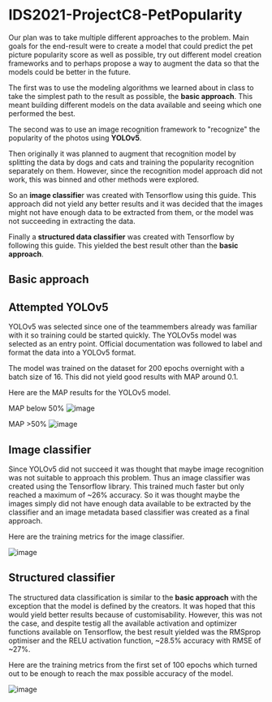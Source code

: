 # IDS2021-ProjectC8-PetPopularity
Our plan was to take multiple different approaches to the problem. Main goals for the end-result were to create a model that could predict the pet picture popularity score as well as possible, try out different model creation frameworks and to perhaps propose a way to augment the data so that the models could be better in the future.

The first was to use the modeling algorithms we learned about in class to take the simplest path to the result as possible, the **basic approach**. This meant building different models on the data available and seeing which one performed the best. 

The second was to use an image recognition framework to "recognize" the popularity of the photos using **YOLOv5**.

Then originally it was planned to augment that recognition model by splitting the data by dogs and cats and training the popularity recognition separately on them. However, since the recognition model approach did not work, this was binned and other methods were explored.

So an **image classifie**r was created with Tensorflow using this guide. This approach did not yield any better results and it was decided that the images might not have enough data to be extracted from them, or the model was not succeeding in extracting the data.

Finally a **structured data classifier** was created with Tensorflow by following this guide. This yielded the best result other than the **basic approach**.

## Basic approach

## Attempted YOLOv5
YOLOv5 was selected since one of the teammembers already was familiar with it so training could be started quickly. The YOLOv5s model was selected as an entry point. Official documentation was followed to label and format the data into a YOLOv5 format.

The model was trained on the dataset for 200 epochs overnight with a batch size of 16. This did not yield good results with MAP around 0.1.

Here are the MAP results for the YOLOv5 model.

MAP below 50%
![image](https://user-images.githubusercontent.com/51961431/145858920-8755f8ab-0a82-4bc8-87b9-751a2048ea23.png)

MAP >50%
![image](https://user-images.githubusercontent.com/51961431/145858997-b7aa0f9a-57a7-41d2-a4c2-ae3f5c503e78.png)


## Image classifier
Since YOLOv5 did not succeed it was thought that maybe image recognition was not suitable to approach this problem. Thus an image classifier was created using the Tensorflow library. This trained much faster but only reached a maximum of ~26% accuracy. So it was thought maybe the images simply did not have enough data available to be extracted by the classifier and an image metadata based classifier was created as a final approach.

Here are the training metrics for the image classifier.

![image](https://user-images.githubusercontent.com/51961431/145858736-7092ae5d-1402-4278-97b2-24f9f03b05c6.png)


## Structured classifier
The structured data classification is similar to the **basic approach** with the exception that the model is defined by the creators. It was hoped that this would yield better results because of customisability. However, this was not the case, and despite testig all the available activation and optimizer functions available on Tensorflow, the best result yielded was the RMSprop optimiser and the RELU activation function, ~28.5% accuracy with RMSE of ~27%.

Here are the training metrics from the first set of 100 epochs which turned out to be enough to reach the max possible accuracy of the model.

![image](https://user-images.githubusercontent.com/51961431/145857611-3fc21c6e-f02a-42a9-a7ba-b94e5570fb98.png)
